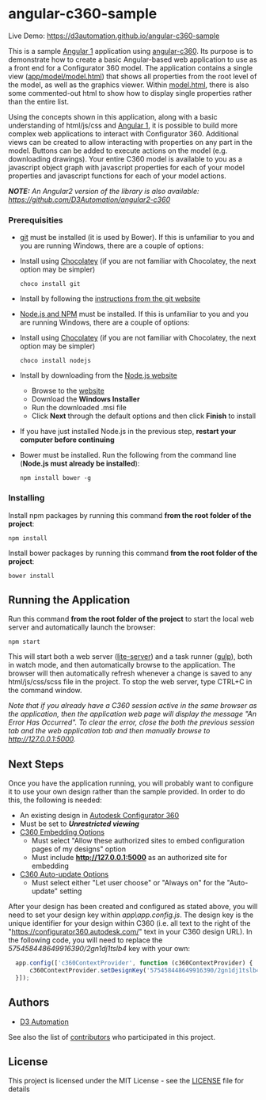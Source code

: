 # angular-c360-sample

Live Demo: https://d3automation.github.io/angular-c360-sample

This is a sample [Angular 1](https://angularjs.org/) application using [angular-c360](https://github.com/D3Automation/angular-c360).  Its purpose is to demonstrate how to create a basic Angular-based web application to use as a front end for a Configurator 360 model.  The application contains a single view ([app/model/model.html](app/model/model.html)) that shows all properties from the root level of the model, as well as the graphics viewer.  Within [model.html](app/model/model.html), there is also some commented-out html to show how to display single properties rather than the entire list.

Using the concepts shown in this application, along with a basic understanding of html/js/css and [Angular 1](https://angularjs.org/), it is possible to build more complex web applications to interact with Configurator 360.  Additional views can be created to allow interacting with properties on any part in the model.  Buttons can be added to execute actions on the model (e.g. downloading drawings).  Your entire C360 model is available to you as a javascript object graph with javascript properties for each of your model properties and javascript functions for each of your model actions.

_**NOTE:** An Angular2 version of the library is also available: https://github.com/D3Automation/angular2-c360_

### Prerequisities

* [git](https://git-scm.com) must be installed (it is used by Bower).  If this is unfamiliar to you and you are running Windows, there are a couple of options:
 * Install using [Chocolatey](https://chocolatey.org/) (if you are not familiar with Chocolatey, the next option may be simpler)
   ```
   choco install git
   ```
   
 * Install by following the [instructions from the git website](https://git-scm.com/book/en/v2/Getting-Started-Installing-Git#Installing-on-Windows)
* [Node.js and NPM](https://nodejs.org) must be installed.  If this is unfamiliar to you and you are running Windows, there are a couple of options:
 * Install using [Chocolatey](https://chocolatey.org/) (if you are not familiar with Chocolatey, the next option may be simpler)
   ```
   choco install nodejs
   ```
   
 * Install by downloading from the [Node.js website](https://nodejs.org/en/download/)
   * Browse to the [website](https://nodejs.org/en/download/) 
    * Download the **Windows Installer**
     * Run the downloaded .msi file
     * Click **Next** through the default options and then click **Finish** to install

* If you have just installed Node.js in the previous step, **restart your computer before continuing**
* Bower must be installed.  Run the following from the command line (**Node.js must already be installed**):

  ```
  npm install bower -g
  ```
   
### Installing

Install npm packages by running this command **from the root folder of the project**:
  ```
  npm install
  ```

Install bower packages by running this command **from the root folder of the project**:
  ```
  bower install
  ```

## Running the Application
Run this command **from the root folder of the project** to start the local web server and automatically launch the browser:

  ```
  npm start
  ```
This will start both a web server ([lite-server](https://github.com/johnpapa/lite-server)) and a task runner ([gulp](http://gulpjs.com/)), both in watch mode, and then automatically browse to the application.  The browser will then automatically refresh whenever a change is saved to any html/js/css/scss file in the project.  To stop the web server, type CTRL+C in the command window.

*Note that if you already have a C360 session active in the same browser as the application, then the application web page will display the message "An Error Has Occurred". To clear the error, close the both the previous session tab and the web application tab and then manually browse to http://127.0.0.1:5000.*

## Next Steps
Once you have the application running, you will probably want to configure it to use your own design rather than the sample provided.  In order to do this, the following is needed:
* An existing design in [Autodesk Configurator 360](https://configurator360.autodesk.com/Design)
 * Must be set to **_Unrestricted viewing_**
 * [C360 Embedding Options](https://configurator360.autodesk.com/Dashboard/Options/Embedding)
   * Must select "Allow these authorized sites to embed configuration pages of my designs" option
    * Must include **http://127.0.0.1:5000** as an authorized site for embedding
 * [C360 Auto-update Options](https://configurator360.autodesk.com/Dashboard/Options/AutoUpdateSetup)
   * Must select either "Let user choose" or "Always on" for the "Auto-update" setting

After your design has been created and configured as stated above, you will need to set your design key within _app\app.config.js_.  The design key is the unique identifier for your design within C360 (i.e. all text to the right of the "https://configurator360.autodesk.com/" text in your C360 design URL).  In the following code, you will need to replace the _575458448649916390/2gn1dj1tslb4_ key with your own:
  ```javascript
    app.config(['c360ContextProvider', function (c360ContextProvider) {
        c360ContextProvider.setDesignKey('575458448649916390/2gn1dj1tslb4');
    }]);
  ```

## Authors

* [D3 Automation](http://d3tech.net/solutions/automation/)

See also the list of [contributors](https://github.com/D3Automation/angular-c360-sample/contributors) who participated in this project.

## License

This project is licensed under the MIT License - see the [LICENSE](LICENSE) file for details
